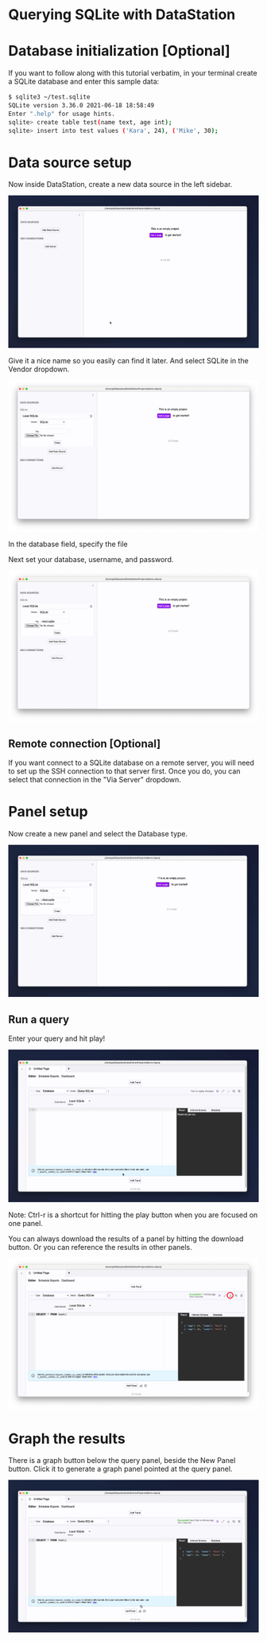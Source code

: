 # Querying SQLite with DataStation

# Database initialization [Optional]

If you want to follow along with this tutorial verbatim, in your
terminal create a SQLite database and enter this sample data:

```bash
$ sqlite3 ~/test.sqlite
SQLite version 3.36.0 2021-06-18 18:58:49
Enter ".help" for usage hints.
sqlite> create table test(name text, age int);
sqlite> insert into test values ('Kara', 24), ('Mike', 30);
```

# Data source setup

Now inside DataStation, create a new data source in the left sidebar.

![Creating a new data source](/tutorials/create-data-source.gif)

Give it a nice name so you easily can find it later. And select SQLite
in the Vendor dropdown.

![Creating a SQLite data source](/tutorials/create-sqlite-data-source.png)

In the database field, specify the file

Next set your database, username, and password.

![Filled out SQLite data source](/tutorials/sqlite-data-source-filled.png)

## Remote connection [Optional]

If you want connect to a SQLite database on a remote server, you will
need to set up the SSH connection to that server first. Once you do,
you can select that connection in the "Via Server" dropdown.

# Panel setup

Now create a new panel and select the Database type.

![Create database panel](/tutorials/create-sqlite-database-panel.gif)

## Run a query

Enter your query and hit play!

![Run SQLite query](/tutorials/run-sqlite-query.gif)

Note: Ctrl-r is a shortcut for hitting the play button when you are
focused on one panel.

You can always download the results of a panel by hitting the download
button. Or you can reference the results in other panels.

![Download panel results](/tutorials/download-sqlite-panel-results.png)

# Graph the results

There is a graph button below the query panel, beside the New Panel
button. Click it to generate a graph panel pointed at the query panel.

![Graph database results](/tutorials/graph-sqlite-database-results.gif)

